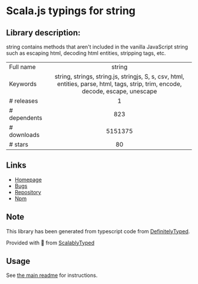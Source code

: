 
# Scala.js typings for string


## Library description:
string contains methods that aren't included in the vanilla JavaScript string such as escaping html, decoding html entities, stripping tags, etc.

|                    |                 |
| ------------------ | :-------------: |
| Full name          | string |
| Keywords           | string, strings, string.js, stringjs, S, s, csv, html, entities, parse, html, tags, strip, trim, encode, decode, escape, unescape |
| # releases         | 1 |
| # dependents       | 823 |
| # downloads        | 5151375 |
| # stars            | 80 |

## Links
- [Homepage](http://stringjs.com)
- [Bugs](https://github.com/jprichardson/string.js/issues)
- [Repository](https://github.com/jprichardson/string.js)
- [Npm](https://www.npmjs.com/package/string)
    


## Note
This library has been generated from typescript code from [DefinitelyTyped](https://definitelytyped.org).

Provided with :purple_heart: from [ScalablyTyped](https://github.com/oyvindberg/ScalablyTyped)

## Usage
See [the main readme](../../readme.md) for instructions.


